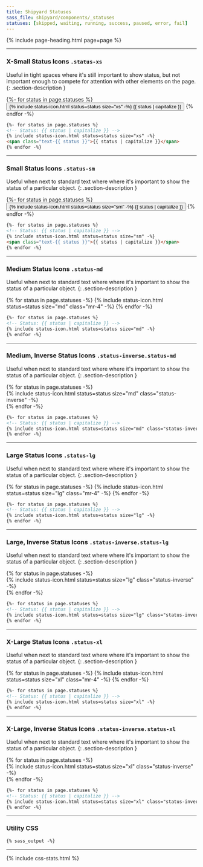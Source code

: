 ```yaml
---
title: Shipyard Statuses
sass_file: shipyard/components/_statuses
statuses: [skipped, waiting, running, success, paused, error, fail]
---
```


{% include page-heading.html page=page %}

---

### X-Small Status Icons `.status-xs`
Useful in tight spaces where it's still important to show status, but not important enough to compete for attention with other elements on the page.
{: .section-description }

<div class="mb-24">
  {%- for status in page.statuses %}
    <button class="btn btn-secondary btn-xs rounded-pill mr-4">
      {% include status-icon.html status=status size="xs" -%}
      <span class="text-sm medium ml-4 text-{{ status }}">{{ status | capitalize }}</span>
    </button>
  {% endfor -%}
</div>

```html
{%- for status in page.statuses %}
<!-- Status: {{ status | capitalize }} -->
{% include status-icon.html status=status size="xs" -%}
<span class="text-{{ status }}">{{ status | capitalize }}</span>
{% endfor -%}
```

---

### Small Status Icons `.status-sm`
Useful when next to standard text where where it's important to show the status of a particular object.
{: .section-description }

<div class="mb-24">
  {%- for status in page.statuses %}
    <button class="btn btn-secondary btn-sm rounded-pill mr-4">
      {% include status-icon.html status=status size="sm" -%}
      <span class="text-md medium ml-4 text-{{ status }}">{{ status | capitalize }}</span>
    </button>
  {% endfor -%}
</div>

```html
{%- for status in page.statuses %}
<!-- Status: {{ status | capitalize }} -->
{% include status-icon.html status=status size="sm" -%}
<span class="text-{{ status }}">{{ status | capitalize }}</span>
{% endfor -%}
```

---

### Medium Status Icons `.status-md`
Useful when next to standard text where where it's important to show the status of a particular object.
{: .section-description }

<div class="mb-24">
  {% for status in page.statuses -%}
    {% include status-icon.html status=status size="md" class="mr-4" -%}
  {% endfor -%}
</div>

```html
{%- for status in page.statuses %}
<!-- Status: {{ status | capitalize }} -->
{% include status-icon.html status=status size="md" -%}
{% endfor -%}
```

---

### Medium, Inverse Status Icons `.status-inverse.status-md`
Useful when next to standard text where where it's important to show the status of a particular object.
{: .section-description }

<div class="col-container m-0 align-center mb-24 rounded overflow-hidden">
  {% for status in page.statuses -%}
    <div class="status-{{ status }}-bg p-20 pl-0 pr-0 col">
      {% include status-icon.html status=status size="md" class="status-inverse" -%}
    </div>
  {% endfor -%}
</div>

```html
{%- for status in page.statuses %}
<!-- Status: {{ status | capitalize }} -->
{% include status-icon.html status=status size="md" class="status-inverse" -%}
{% endfor -%}
```

---

### Large Status Icons `.status-lg`
Useful when next to standard text where where it's important to show the status of a particular object.
{: .section-description }

<div class="mb-24">
  {% for status in page.statuses -%}
    {% include status-icon.html status=status size="lg" class="mr-4" -%}
  {% endfor -%}
</div>

```html
{%- for status in page.statuses %}
<!-- Status: {{ status | capitalize }} -->
{% include status-icon.html status=status size="lg" -%}
{% endfor -%}
```

---

### Large, Inverse Status Icons `.status-inverse.status-lg`
Useful when next to standard text where where it's important to show the status of a particular object.
{: .section-description }

<div class="col-container m-0 align-center mb-24 rounded overflow-hidden">
  {% for status in page.statuses -%}
    <div class="status-{{ status }}-bg p-20 pl-0 pr-0 col">
      {% include status-icon.html status=status size="lg" class="status-inverse" -%}
    </div>
  {% endfor -%}
</div>

```html
{%- for status in page.statuses %}
<!-- Status: {{ status | capitalize }} -->
{% include status-icon.html status=status size="lg" class="status-inverse" -%}
{% endfor -%}
```

---

### X-Large Status Icons `.status-xl`
Useful when next to standard text where where it's important to show the status of a particular object.
{: .section-description }

<div class="mb-24">
  {% for status in page.statuses -%}
    {% include status-icon.html status=status size="xl" class="mr-4" -%}
  {% endfor -%}
</div>

```html
{%- for status in page.statuses %}
<!-- Status: {{ status | capitalize }} -->
{% include status-icon.html status=status size="xl" -%}
{% endfor -%}
```

---

### X-Large, Inverse Status Icons `.status-inverse.status-xl`
Useful when next to standard text where where it's important to show the status of a particular object.
{: .section-description }

<div class="col-container m-0 align-center mb-24 rounded overflow-hidden">
  {% for status in page.statuses -%}
    <div class="status-{{ status }}-bg p-16 pl-0 pr-0 col">
      {% include status-icon.html status=status size="xl" class="status-inverse" -%}
    </div>
  {% endfor -%}
</div>

```html
{%- for status in page.statuses %}
<!-- Status: {{ status | capitalize }} -->
{% include status-icon.html status=status size="xl" class="status-inverse" -%}
{% endfor -%}
```

---

### Utility CSS
```css
{% sass_output -%}
```

---

{% include css-stats.html %}
